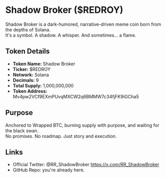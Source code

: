 # Shadow Broker ($REDROY)

Shadow Broker is a dark-humored, narrative-driven meme coin born from the depths of Solana.  
It's a symbol. A shadow. A whisper. And sometimes... a flame.

## Token Details
- **Token Name:** Shadow Broker  
- **Ticker:** $REDROY  
- **Network:** Solana  
- **Decimals:** 9  
- **Total Supply:** 1,000,000,000  
- **Token Address:** Mv4pw2VCf9EXmPUvqMXCW2q6BMMW7c34fjFK9iGCha5  

## Purpose
Anchored to Wrapped BTC, burning supply with purpose, and waiting for the black swan.  
No promises. No roadmap. Just story and execution.

## Links
- Official Twitter: @RR_ShadowBroker https://x.com/RR_ShadowBroker  
- GitHub Repo: you're already here.  
